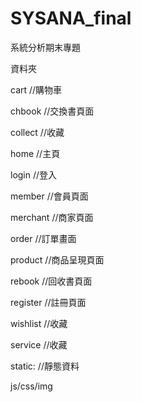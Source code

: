 # SYSANA_final
系統分析期末專題

資料夾

cart        //購物車

chbook      //交換書頁面

collect     //收藏

home        //主頁

login       //登入

member      //會員頁面

merchant    //商家頁面

order       //訂單畫面

product     //商品呈現頁面

rebook      //回收書頁面

register    //註冊頁面

wishlist    //收藏

service    //收藏

static:     //靜態資料

js/css/img
